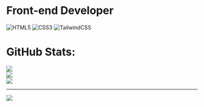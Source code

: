 # Front-end Developer

![HTML5](https://img.shields.io/badge/html5-%23E34F26.svg?style=for-the-badge&logo=html5&logoColor=white) 
![CSS3](https://img.shields.io/badge/css3-%231572B6.svg?style=for-the-badge&logo=css3&logoColor=white) 
![TailwindCSS](https://img.shields.io/badge/tailwindcss-%2338B2AC.svg?style=for-the-badge&logo=tailwind-css&logoColor=white)

# GitHub Stats:
![](https://github-readme-stats.vercel.app/api?username=bluemoonrz&theme=blueberry&hide_border=false&include_all_commits=false&count_private=false)<br/>
![](https://github-readme-streak-stats.herokuapp.com/?user=bluemoonrz&theme=blueberry&hide_border=false)<br/>
![](https://github-readme-stats.vercel.app/api/top-langs/?username=bluemoonrz&theme=blueberry&hide_border=false&include_all_commits=false&count_private=false&layout=compact)

---
[![](https://visitcount.itsvg.in/api?id=bluemoonrz&icon=5&color=1)](https://visitcount.itsvg.in)
